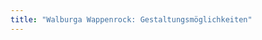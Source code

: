 ```yaml
---
title: "Walburga Wappenrock: Gestaltungsmöglichkeiten"
---
```


<PatternOptions pattern='walburga' />
